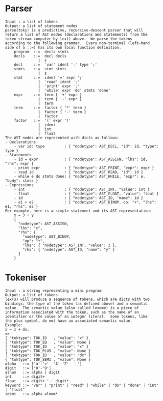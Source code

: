 # Parser

    Input : a list of tokens
    Output: a list of statement nodes
    parse(toks) is a predictive, recursive-descent parser that will
    return a list of AST nodes (declarations and statements) from the
    token stream computer by lex() above.  We parse the tokens
    according to the following grammar.  Every non-terminal (left-hand
    side of a ::=) has its own local function definition.
        program  ::=  decls stmts
        decls    ::=  decl decls
                   |  ε
        decl     ::=  'var' ident ':' type ';'
        stmts    ::=  stmt stmts
                   |  ε
        stmt     ::=  ident '=' expr ';'
                   |  'read' ident ';'
                   |  'print' expr ';'
                   |  'while' expr 'do' stmts 'done'
        expr     ::=  term { '+' expr }
                   |  term { '-' expr }
                   |  term
        term     ::=  factor { '*' term }
                   |  factor { '-' term }
                   |  factor
        factor   ::=  '(' expr ')'
                   |  ident
                   |  int
                   |  float
    The AST nodes are represented with dicts as follows:
    - Declarations
        - var id: type         : { "nodetype": AST_DECL, "id": id, "type": type }
    - Statements
        - id = expr            : { "nodetype": AST_ASSIGN, "lhs": id, "rhs": expr }
        - print expr           : { "nodetype": AST_PRINT, "expr": expr }
        - read id              : { "nodetype": AST_READ, "id": id }
        - while e do stmts done: { "nodetype": AST_WHILE, "expr": e, "body": stmts }
    - Expressions
        - int                  : { "nodetype": AST_INT, "value": int }
        - float                : { "nodetype": AST_FLOAT, "value": float }
        - id                   : { "nodetype": AST_ID, "name": id }
        - e1 + e2              : { "nodetype": AST_BINOP, op: "+", "lhs": e1, "rhs": e2 }
    For example, here is a simple statement and its AST representation:
        x = 3 + y
        {
          "nodetype": AST_ASSIGN,
          "lhs": "x",
          "rhs": {
            "nodetype": AST_BINOP,
            "op": "+",
            "lhs": { "nodetype": AST_INT, "value": 3 },
            "rhs": { "nodetype": AST_ID, "name": "y" }
          }
        }


# Tokeniser

    Input : a string representing a mini program
    Output: a list of tokens
    lex(s) will produce a sequence of tokens, which are dicts with two
    bindings: the type of the token (as defined above) and a semantic
    value.  The semantic value (also called lexeme) is a piece of
    information associated with the token, such as the name of an
    identifier or the value of an integer literal.  Some tokens, like
    the plus symbol, do not have an associated semantic value.
    Example:
    x = x + dx;
    =>
    { "toktype": TOK_ID   , "value": "x" }
    { "toktype": TOK_EQ   , "value": None }
    { "toktype": TOK_ID   , "value": "x" }
    { "toktype": TOK_PLUS , "value": None }
    { "toktype": TOK_ID   , "value": "dx" }
    { "toktype": TOK_SEMI , "value": None }
    alpha   ::= ['a'-'z'  'A'-'Z'  '_']
    digit   ::= ['0'-'9']
    alnum   ::= alpha | digit
    int     ::= digit+
    float   ::= digit+ '.' digit*
    keyword ::= "var" | "print" | "read" | "while" | "do" | "done" | "int" | "float"
    ident   ::= alpha alnum*